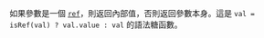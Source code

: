 如果參數是一個 [`ref`](https://v3.cn.vuejs.org/api/refs-api.html#ref)，則返回內部值，否則返回參數本身。這是 `val = isRef(val) ? val.value : val` 的語法糖函數。